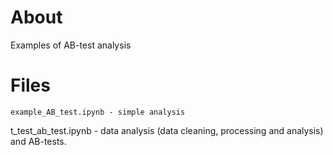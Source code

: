# About
Examples of AB-test analysis

# Files
	example_AB_test.ipynb - simple analysis
  t_test_ab_test.ipynb - data analysis (data cleaning, processing and analysis) and AB-tests.
